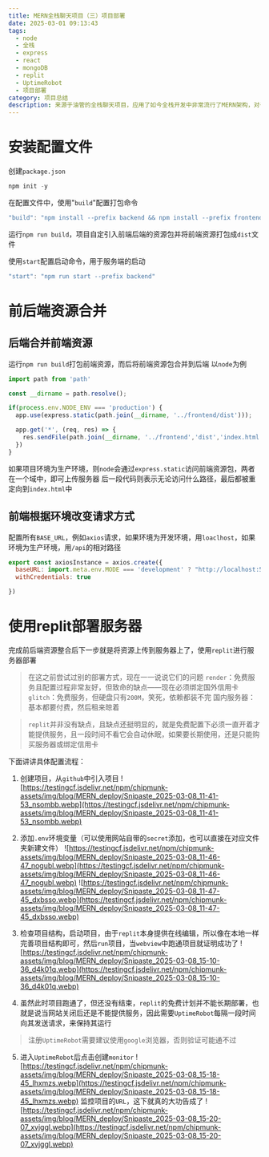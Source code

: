 ```yaml
---
title: MERN全栈聊天项目（三）项目部署
date: 2025-03-01 09:13:43
tags:
  - node
  - 全栈
  - express
  - react
  - mongoDB
  - replit
  - UptimeRobot
  - 项目部署
category: 项目总结
description: 来源于油管的全栈聊天项目，应用了如今全栈开发中非常流行了MERN架构，对于使用replit进行项目部署的教程
---
```


# 安装配置文件
创建`package.json`
```js
npm init -y
```

在配置文件中，使用"`build`"配置打包命令
```js
"build": "npm install --prefix backend && npm install --prefix frontend && npm run build --prefix frontend",
```
运行`npm run build`，项目自定引入前端后端的资源包并将前端资源打包成`dist`文件

使用`start`配置启动命令，用于服务端的启动
```js
"start": "npm run start --prefix backend"
```

# 前后端资源合并

## 后端合并前端资源
运行`npm run build`打包前端资源，而后将前端资源包合并到后端
以`node`为例
```js
import path from 'path'

const __dirname = path.resolve();

if(process.env.NODE_ENV === 'production') {
  app.use(express.static(path.join(__dirname, '../frontend/dist')));

  app.get('*', (req, res) => {
    res.sendFile(path.join(__dirname, '../frontend','dist','index.html'));
  })
}
```
如果项目环境为生产环境，则`node`会通过`express.static`访问前端资源包，两者在一个域中，即可上传服务器
后一段代码则表示无论访问什么路径，最后都被重定向到`index.html`中

## 前端根据环境改变请求方式
配置所有`BASE_URL`，例如`axios`请求，如果环境为开发环境，用`loaclhost`，如果环境为生产环境，用`/api`的相对路径
```js
export const axiosInstance = axios.create({
  baseURL: import.meta.env.MODE === 'development' ? "http://localhost:5001/api/" : "/api",
  withCredentials: true

})
```
# 使用replit部署服务器
完成前后端资源整合后下一步就是将资源上传到服务器上了，使用`replit`进行服务器部署
>在这之前尝试过别的部署方式，现在一一说说它们的问题
>`render`：免费服务且配置过程非常友好，但致命的缺点——现在必须绑定国外信用卡
>`glitch`：免费服务，但硬盘只有`200M`，笑死，依赖都装不完
>国内服务器：基本都要付费，然后租来晾着

>`replit`并非没有缺点，且缺点还挺明显的，就是免费配置下必须一直开着才能提供服务，且一段时间不看它会自动休眠，如果要长期使用，还是只能购买服务器或绑定信用卡

下面讲讲具体配置流程：
1. 创建项目，从`github`中引入项目
![https://testingcf.jsdelivr.net/npm/chipmunk-assets/img/blog/MERN_deploy/Snipaste_2025-03-08_11-41-53_nsombb.webp](https://testingcf.jsdelivr.net/npm/chipmunk-assets/img/blog/MERN_deploy/Snipaste_2025-03-08_11-41-53_nsombb.webp)

2. 添加`.env`环境变量（可以使用网站自带的`secret`添加，也可以直接在对应文件夹新建文件）
![https://testingcf.jsdelivr.net/npm/chipmunk-assets/img/blog/MERN_deploy/Snipaste_2025-03-08_11-46-47_nogubl.webp](https://testingcf.jsdelivr.net/npm/chipmunk-assets/img/blog/MERN_deploy/Snipaste_2025-03-08_11-46-47_nogubl.webp)
![https://testingcf.jsdelivr.net/npm/chipmunk-assets/img/blog/MERN_deploy/Snipaste_2025-03-08_11-47-45_dxbsso.webp](https://testingcf.jsdelivr.net/npm/chipmunk-assets/img/blog/MERN_deploy/Snipaste_2025-03-08_11-47-45_dxbsso.webp)

3. 检查项目结构，启动项目，由于`replit`本身提供在线编辑，所以像在本地一样完善项目结构即可，然后`run`项目，当`webview`中跑通项目就证明成功了
![https://testingcf.jsdelivr.net/npm/chipmunk-assets/img/blog/MERN_deploy/Snipaste_2025-03-08_15-10-36_d4k01q.webp](https://testingcf.jsdelivr.net/npm/chipmunk-assets/img/blog/MERN_deploy/Snipaste_2025-03-08_15-10-36_d4k01q.webp)

4. 虽然此时项目跑通了，但还没有结束，`replit`的免费计划并不能长期部署，也就是说当网站关闭后还是不能提供服务，因此需要`UptimeRobot`每隔一段时间向其发送请求，来保持其运行
>注册`UptimeRobot`需要建议使用`google`浏览器，否则验证可能通不过

5. 进入`UptimeRobot`后点击创建`monitor`
![https://testingcf.jsdelivr.net/npm/chipmunk-assets/img/blog/MERN_deploy/Snipaste_2025-03-08_15-18-45_lhxmzs.webp](https://testingcf.jsdelivr.net/npm/chipmunk-assets/img/blog/MERN_deploy/Snipaste_2025-03-08_15-18-45_lhxmzs.webp)
监控项目的`URL`，这下就真的大功告成了
![https://testingcf.jsdelivr.net/npm/chipmunk-assets/img/blog/MERN_deploy/Snipaste_2025-03-08_15-20-07_xvjggl.webp](https://testingcf.jsdelivr.net/npm/chipmunk-assets/img/blog/MERN_deploy/Snipaste_2025-03-08_15-20-07_xvjggl.webp)
